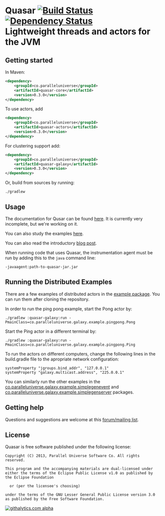 # Quasar [![Build Status](https://travis-ci.org/puniverse/quasar.png?branch=master)](https://travis-ci.org/puniverse/quasar) [![Dependency Status](http://www.versioneye.com/user/projects/525be659632bac578f002552/badge.png)](http://www.versioneye.com/user/projects/525be659632bac578f002552)<br/>Lightweight threads and actors for the JVM


## Getting started

In Maven:

```xml
<dependency>
    <groupId>co.paralleluniverse</groupId>
    <artifactId>quasar-core</artifactId>
    <version>0.3.0</version>
</dependency>
```
To use actors, add

```xml
<dependency>
    <groupId>co.paralleluniverse</groupId>
    <artifactId>quasar-actors</artifactId>
    <version>0.3.0</version>
</dependency>
```

For clustering support add:

```xml
<dependency>
    <groupId>co.paralleluniverse</groupId>
    <artifactId>quasar-galaxy</artifactId>
    <version>0.3.0</version>
</dependency>
```

Or, build from sources by running:

```
./gradlew
```

## Usage

The documentation for Qusar can be found [here](http://puniverse.github.io/quasar/). It is currently very incomplete, but we're working on it.

You can also study the examples [here](https://github.com/puniverse/quasar/tree/master/quasar-actors/src/test/java/co/paralleluniverse/actors).

You can also read the introductory [blog post](http://blog.paralleluniverse.co/post/49445260575/quasar-pulsar).

When running code that uses Quasar, the instrumentation agent must be run by adding this to the `java` command line:

```
-javaagent:path-to-quasar-jar.jar
```

## Running the Distributed Examples

There are a few examples of distributed actors in the [example package](https://github.com/puniverse/quasar/tree/master/quasar-galaxy/src/main/java/co/paralleluniverse/galaxy/example).
You can run them after cloning the repository. 

In order to run the ping pong example, start the Pong actor by:
```
./gradlew :quasar-galaxy:run -PmainClass=co.paralleluniverse.galaxy.example.pingpong.Pong
```
Start the Ping actor in a different terminal by:
```
./gradlew :quasar-galaxy:run -PmainClass=co.paralleluniverse.galaxy.example.pingpong.Ping
```

To run the actors on different computers, change the following lines in the build.gradle file to the apropriate network configuration:
```
systemProperty "jgroups.bind_addr", "127.0.0.1"
systemProperty "galaxy.multicast.address", "225.0.0.1"
```

You can similarly run the other examples in the [co.paralleluniverse.galaxy.example.simplegenevent](https://github.com/puniverse/quasar/tree/master/quasar-galaxy/src/main/java/co/paralleluniverse/galaxy/example/simplegenevent) and [co.paralleluniverse.galaxy.example.simplegenserver](https://github.com/puniverse/quasar/tree/master/quasar-galaxy/src/main/java/co/paralleluniverse/galaxy/example/simplegenserver) packages.

## Getting help

Questions and suggestions are welcome at this [forum/mailing list](https://groups.google.com/forum/?fromgroups#!forum/quasar-pulsar-user).

## License 

Quasar is free software published under the following license:

```
Copyright (C) 2013, Parallel Universe Software Co. All rights reserved.

This program and the accompanying materials are dual-licensed under
either the terms of the Eclipse Public License v1.0 as published by
the Eclipse Foundation
 
  or (per the licensee's choosing)
 
under the terms of the GNU Lesser General Public License version 3.0
as published by the Free Software Foundation.
```

[![githalytics.com alpha](https://cruel-carlota.gopagoda.com/d376531837c3513ea73279fdbee7d48b "githalytics.com")](http://githalytics.com/puniverse/quasar)

